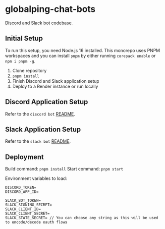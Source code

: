 # globalping-chat-bots

Discord and Slack bot codebase.

## Initial Setup

To run this setup, you need Node.js 16 installed. This monorepo uses PNPM workspaces and you can install `pnpm` by either running `corepack enable` or `npm i pnpm -g`.

1. Clone repository
2. `pnpm install`
3. Finish Discord and Slack application setup
4. Deploy to a Render instance or run locally

## Discord Application Setup

Refer to the `discord bot` [README](https://github.com/jsdelivr/globalping-chat-bots/tree/master/packages/discord).

## Slack Application Setup

Refer to the `slack bot` [README](https://github.com/jsdelivr/globalping-chat-bots/tree/master/packages/slack).

## Deployment

Build command: `pnpm install`
Start command: `pnpm start`

Environment variables to load:

```
DISCORD_TOKEN=
DISCORD_APP_ID=

SLACK_BOT_TOKEN=
SLACK_SIGNING_SECRET=
SLACK_CLIENT_ID=
SLACK_CLIENT_SECRET=
SLACK_STATE_SECRET= // You can choose any string as this will be used to encode/decode oauth flows
```
